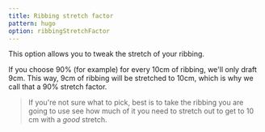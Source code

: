 ```yaml
---
title: Ribbing stretch factor
pattern: hugo
option: ribbingStretchFactor
---
```


This option allows you to tweak the stretch of your ribbing.

If you choose 90% (for example) for every 10cm of ribbing, we'll only draft 9cm. This way, 9cm of ribbing will be stretched to 10cm, which is why we call that a 90% stretch factor.

> If you're not sure what to pick, best is to take the ribbing you are going to use see how much of it you need to stretch out to get to 10 cm with a *good* stretch.